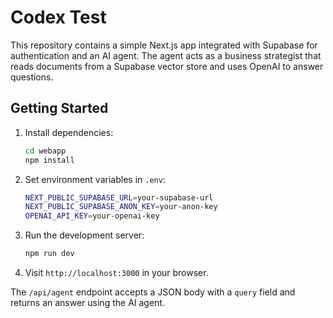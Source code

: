 # Codex Test

This repository contains a simple Next.js app integrated with Supabase for authentication and an AI agent. The agent acts as a business strategist that reads documents from a Supabase vector store and uses OpenAI to answer questions.

## Getting Started

1. Install dependencies:
   ```bash
   cd webapp
   npm install
   ```

2. Set environment variables in `.env`:
   ```bash
   NEXT_PUBLIC_SUPABASE_URL=your-supabase-url
   NEXT_PUBLIC_SUPABASE_ANON_KEY=your-anon-key
   OPENAI_API_KEY=your-openai-key
   ```

3. Run the development server:
   ```bash
   npm run dev
   ```

4. Visit `http://localhost:3000` in your browser.

The `/api/agent` endpoint accepts a JSON body with a `query` field and returns an answer using the AI agent.

